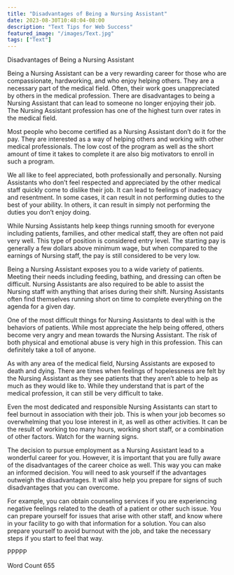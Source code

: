 ```yaml
---
title: "Disadvantages of Being a Nursing Assistant"
date: 2023-08-30T10:48:04-08:00
description: "Text Tips for Web Success"
featured_image: "/images/Text.jpg"
tags: ["Text"]
---
```


Disadvantages of Being a Nursing Assistant

Being a Nursing Assistant can be a very rewarding career for those who are compassionate, hardworking, and who enjoy helping others. They are a necessary part of the medical field. Often, their work goes unappreciated by others in the medical profession. There are disadvantages to being a Nursing Assistant that can lead to someone no longer enjoying their job. The Nursing Assistant profession has one of the highest turn over rates in the medical field. 

Most people who become certified as a Nursing Assistant don’t do it for the pay. They are interested as a way of helping others and working with other medical professionals. The low cost of the program as well as the short amount of time it takes to complete it are also big motivators to enroll in such a program.

We all like to feel appreciated, both professionally and personally. Nursing Assistants who don’t feel respected and appreciated by the other medical staff quickly come to dislike their job. It can lead to feelings of inadequacy and resentment. In some cases, it can result in not performing duties to the best of your ability. In others, it can result in simply not performing the duties you don’t enjoy doing. 

While Nursing Assistants help keep things running smooth for everyone including patients, families, and other medical staff, they are often not paid very well. This type of position is considered entry level. The starting pay is generally a few dollars above minimum wage, but when compared to the earnings of Nursing staff, the pay is still considered to be very low.

Being a Nursing Assistant exposes you to a wide variety of patients. Meeting their needs including feeding, bathing, and dressing can often be difficult. Nursing Assistants are also required to be able to assist the Nursing staff with anything that arises during their shift. Nursing Assistants often find themselves running short on time to complete everything on the agenda for a given day. 

One of the most difficult things for Nursing Assistants to deal with is the behaviors of patients. While most appreciate the help being offered, others become very angry and mean towards the Nursing Assistant. The risk of both physical and emotional abuse is very high in this profession. This can definitely take a toll of anyone.

As with any area of the medical field, Nursing Assistants are exposed to death and dying. There are times when feelings of hopelessness are felt by the Nursing Assistant as they see patients that they aren’t able to help as much as they would like to. While they understand that is part of the medical profession, it can still be very difficult to take.

Even the most dedicated and responsible Nursing Assistants can start to feel burnout in association with their job. This is when your job becomes so overwhelming that you lose interest in it, as well as other activities. It can be the result of working too many hours, working short staff, or a combination of other factors. Watch for the warning signs. 

The decision to pursue employment as a Nursing Assistant lead to a wonderful career for you. However, it is important that you are fully aware of the disadvantages of the career choice as well. This way you can make an informed decision. You will need to ask yourself if the advantages outweigh the disadvantages. It will also help you prepare for signs of such disadvantages that you can overcome.

For example, you can obtain counseling services if you are experiencing negative feelings related to the death of a patient or other such issue. You can prepare yourself for issues that arise with other staff, and know where in your facility to go with that information for a solution. You can also prepare yourself to avoid burnout with the job, and take the necessary steps if you start to feel that way.

PPPPP

Word Count 655

